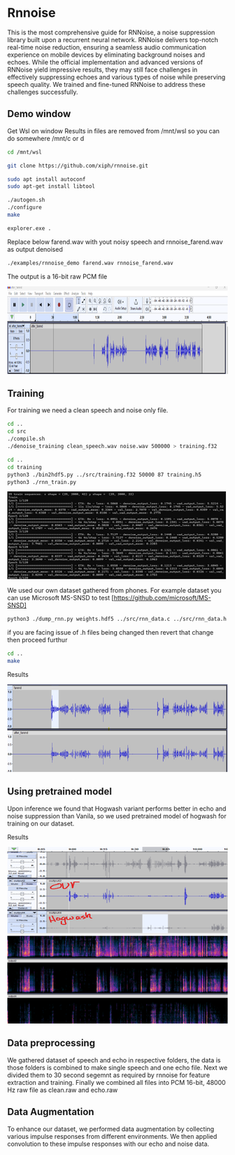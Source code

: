 # Rnnoise

This is the most comprehensive guide for RNNoise, a noise suppression library built upon a recurrent neural network. RNNoise delivers top-notch real-time noise reduction, ensuring a seamless audio communication experience on mobile devices by eliminating background noises and echoes. While the official implementation and advanced versions of RNNoise yield impressive results, they may still face challenges in effectively suppressing echoes and various types of noise while preserving speech quality. We trained and fine-tuned RNNoise to address these challenges successfully.

## Demo window

Get Wsl on window
Results in files are removed from /mnt/wsl so you can do somewhere /mnt/c or d
```bash
cd /mnt/wsl
```

```bash
git clone https://github.com/xiph/rnnoise.git
```

```bash
sudo apt install autoconf
sudo apt-get install libtool
```

```bash
./autogen.sh
./configure
make
```

```bash
explorer.exe .
```
Replace below  farend.wav with yout noisy speech and rnnoise_farend.wav as output denoised

```bash
./examples/rnnoise_demo farend.wav rnnoise_farend.wav
```
The output is a 16-bit raw PCM file

<img src="/img/output.png" width="1000" height="200">

## Training

For training we need a clean speech and noise only file. 

```bash
cd ..
cd src
./compile.sh
./denoise_training clean_speech.wav noise.wav 500000 > training.f32
```

```bash
cd ..
cd training
python3 ./bin2hdf5.py ../src/training.f32 50000 87 training.h5
python3 ./rnn_train.py
```

<img src="/img/train.png" width="500" height="200">

We used our own dataset gathered from phones. For example dataset you can use Microsoft MS-SNSD to test [https://github.com/microsoft/MS-SNSD]


```bash
python3 ./dump_rnn.py weights.hdf5 ../src/rnn_data.c ../src/rnn_data.h orig
```

if you are facing issue of .h files being changed then revert that change then proceed furthur

```bash
cd ..
make
```


Results

<img src="/img/output2.png" width="1000" height="200">



## Using pretrained model

Upon inference we found that Hogwash variant performs better in echo and noise suppression than Vanila, so we used pretrained model of hogwash for training on our dataset.

Results


<img src="/img/hog3.png" width="1000" height="200">

<img src="/img/hog2.png" width="1000" height="200">



## Data preprocessing

We gathered dataset of speech and echo in respective folders, the data is those folders is combined to make single speech and one echo file. Next we divided them to 30 second segemnt as required by rnnoise for feature extraction and training. Finally we combined all files into PCM 16-bit, 48000 Hz raw file as clean.raw and echo.raw


## Data Augmentation

To enhance our dataset, we performed data augmentation by collecting various impulse responses from different environments. We then applied convolution to these impulse responses with our echo and noise data.











